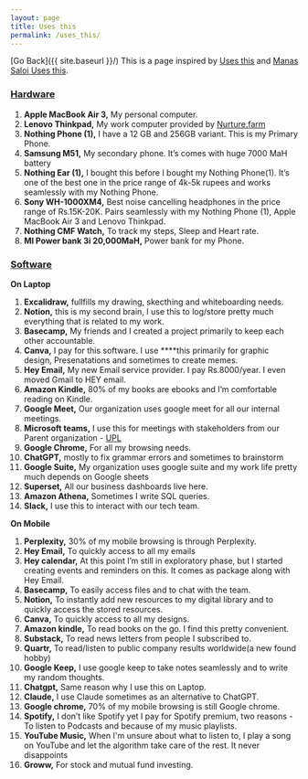 ```yaml
---
layout: page
title: Uses this
permalink: /uses_this/
---
```

[Go Back]({{ site.baseurl }}/)
This is a page inspired by [Uses this](https://usesthis.com) and [Manas Saloi Uses this](https://manassaloi.com/usesthis/).

### <u>Hardware</u>

1. **Apple MacBook Air 3,** My personal computer.
2. **Lenovo Thinkpad,** My work computer provided by [Nurture.farm](https://nurture.farm/)
3. **Nothing Phone (1),** I have a 12 GB and 256GB variant. This is my Primary Phone.
4. **Samsung M51,** My secondary phone. It’s comes with huge 7000 MaH battery 
5. **Nothing Ear (1),** I bought this before I bought my Nothing Phone(1). It’s one of the best one in the price range of 4k-5k rupees and works seamlessly with my Nothing Phone.
6. **Sony WH-1000XM4,** Best noise cancelling headphones in the price range of Rs.15K-20K. Pairs seamlessly with my Nothing Phone (1), Apple MacBook Air 3 and Lenovo Thinkpad.
7. **Nothing CMF Watch,** To track my steps, Sleep and Heart rate.
8. **MI Power bank 3i 20,000MaH,** Power bank for my Phone.

### <u>Software</u>

**On Laptop**

1. **Excalidraw,** fullfills my drawing, skecthing and whiteboarding needs. 
2. **Notion,** this is my second brain, I use this to log/store pretty much everything that is related to my work.
3. **Basecamp,** My friends and I created a project primarily to keep each other accountable.
4. **Canva,** I pay for this software. I use ****this primarily for graphic design, Presenatations and sometimes to create memes.
5. **Hey Email,** My new Email service provider. I pay Rs.8000/year. I even moved Gmail to HEY email.
6. **Amazon Kindle,** 80% of my books are ebooks and I’m comfortable reading on Kindle. 
7. **Google Meet,** Our organization uses google meet for all our internal meetings.
8. **Microsoft teams,** I use this for meetings with stakeholders from our Parent organization - [UPL](https://www.upl-ltd.com/)
9. **Google Chrome,** For all my browsing needs.
10. **ChatGPT,** mostly to fix grammar errors and sometimes to brainstorm
11. **Google Suite,** My organization uses google suite and my work life pretty much depends on Google sheets
12. **Superset,** All our business dashboards live here.
13. **Amazon Athena,** Sometimes I write SQL queries.
14. **Slack,** I use this to interact with our tech team.

**On Mobile**

1. **Perplexity,** 30% of my mobile browsing is through Perplexity.
2. **Hey Email,** To quickly access to all my emails
3. **Hey calendar,** At this point I’m still in exploratory phase, but I started creating events and reminders on this. It comes as package along with Hey Email.
4. **Basecamp,** To easily access files and to chat with the team.
5. **Notion,** To instantly add new resources to my digital library and to quickly access the stored resources.
6. **Canva,** To quickly access to all my designs.
7. **Amazon kindle,** To read books on the go. I find this pretty convenient.
8. **Substack,** To read news letters from people I subscribed to.
9. **Quartr,** To read/listen to public company results worldwide(a new found hobby)
10. **Google Keep,** I use google keep to take notes seamlessly and to write my random thoughts.
11. **Chatgpt,** Same reason why I use this on Laptop. 
12. **Claude,** I use Claude sometimes as an alternative to ChatGPT.
13. **Google chrome,** 70% of my mobile browsing is still Google chrome.
14. **Spotify,** I don’t like Spotify yet I pay for Spotify premium, two reasons - To listen to Podcasts and because of my music playlists.
15. **YouTube Music,** When I'm unsure about what to listen to, I play a song on YouTube and let the algorithm take care of the rest. It never disappoints
16. **Groww,** For stock and mutual fund investing.
